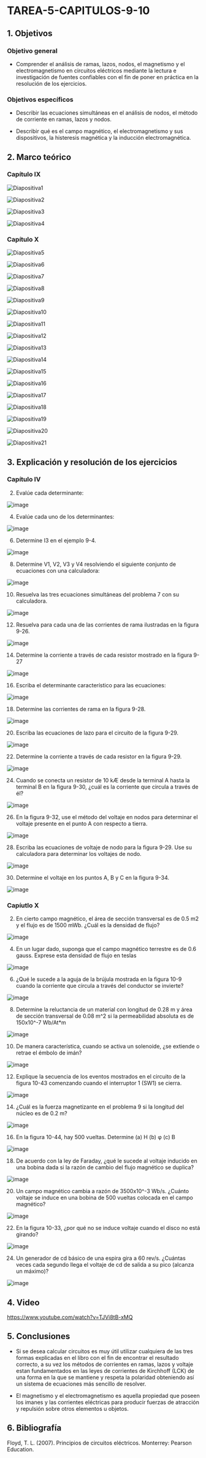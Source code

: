 # TAREA-5-CAPITULOS-9-10
## 1. Objetivos
### Objetivo general
- Comprender el análisis de ramas, lazos, nodos, el magnetismo y el electromagnetismo en circuitos eléctricos mediante la lectura e investigación de fuentes confiables con el fin de poner en práctica en la resolución de los ejercicios.
### Objetivos específicos
- Describir las ecuaciones simultáneas en el análisis de nodos, el método de corriente en ramas, lazos y nodos.

- Describir qué es el campo magnético, el electromagnetismo y sus dispositivos, la histeresis magnética y la inducción electromagnética. 

## 2. Marco teórico
### Capítulo IX

![Diapositiva1](https://user-images.githubusercontent.com/105740772/177666424-ab2288fe-243d-4919-a4a3-cbe69f46b14d.JPG)

![Diapositiva2](https://user-images.githubusercontent.com/105740772/177666496-201524db-1804-4ea0-baa5-88312db202b6.JPG)

![Diapositiva3](https://user-images.githubusercontent.com/105740772/177666719-8c40d62e-0919-4c09-9c20-ad1779d430db.JPG)

![Diapositiva4](https://user-images.githubusercontent.com/105740772/177666757-c0d17f31-dd58-42dd-a568-52d85d19b458.JPG)

### Capítulo X

![Diapositiva5](https://user-images.githubusercontent.com/105740772/177666769-3a20a952-d539-4326-9198-607229498a46.JPG)

![Diapositiva6](https://user-images.githubusercontent.com/105740772/177666776-dd64c755-6a58-4cc3-8160-949d029eca76.JPG)

![Diapositiva7](https://user-images.githubusercontent.com/105740772/177666786-0b16e65f-c543-4d31-8691-2ec5e205d8d8.JPG)

![Diapositiva8](https://user-images.githubusercontent.com/105740772/177666795-be15533f-4908-4f4a-8a96-a856b078ab7c.JPG)

![Diapositiva9](https://user-images.githubusercontent.com/105740772/177666800-342516a8-5e4f-4268-93b2-84575e4a1fac.JPG)

![Diapositiva10](https://user-images.githubusercontent.com/105740772/177666810-ccfb6eaa-2fe1-49fe-80a6-a809764cbbf4.JPG)

![Diapositiva11](https://user-images.githubusercontent.com/105740772/177666815-4691d1c9-7bb5-48cd-b4c9-e47247b08723.JPG)

![Diapositiva12](https://user-images.githubusercontent.com/105740772/177666830-e209952a-ecaf-44d7-be73-9b62299db516.JPG)

![Diapositiva13](https://user-images.githubusercontent.com/105740772/177666839-6f3a76d4-a0dc-4d74-a914-130aadcb2f66.JPG)

![Diapositiva14](https://user-images.githubusercontent.com/105740772/177666846-3d6fb6c2-a62f-4494-a462-399a8be2d73a.JPG)

![Diapositiva15](https://user-images.githubusercontent.com/105740772/177666856-67155729-6eff-4e36-bfe3-b07c4f9ac4a2.JPG)

![Diapositiva16](https://user-images.githubusercontent.com/105740772/177666863-a40e4788-78f2-4347-83f5-eab669b6f886.JPG)

![Diapositiva17](https://user-images.githubusercontent.com/105740772/177666874-5e005ff2-6279-4790-bd0b-41fe6da1a4e0.JPG)

![Diapositiva18](https://user-images.githubusercontent.com/105740772/177666883-f08e1010-726b-483d-ab37-68ebeae174b0.JPG)

![Diapositiva19](https://user-images.githubusercontent.com/105740772/177666891-8832ef68-9c8c-4081-85d3-200cb3531144.JPG)

![Diapositiva20](https://user-images.githubusercontent.com/105740772/177666900-d2c6efee-0e01-433c-a010-120bd083ef90.JPG)

![Diapositiva21](https://user-images.githubusercontent.com/105740772/177666913-d89a6e69-6c5f-439d-99a4-58c907be0b3f.JPG)

## 3. Explicación y resolución de los ejercicios
### Capítulo IV

2. Evalúe cada determinante:

![image](https://user-images.githubusercontent.com/105740772/177684844-81599ee7-7bc4-4194-95c0-a397457ad8ff.png)

4. Evalúe cada uno de los determinantes:

![image](https://user-images.githubusercontent.com/105740772/177685073-a4b1cce3-e602-49b2-8483-9eac423e5f3b.png)

6. Determine I3 en el ejemplo 9-4. 

![image](https://user-images.githubusercontent.com/105740772/177685397-ac398598-8352-484f-8a81-900600ce2632.png)

8. Determine V1, V2, V3 y V4 resolviendo el siguiente conjunto de ecuaciones con una calculadora:

![image](https://user-images.githubusercontent.com/105740772/177685852-ca328657-0dfa-4a82-ba1e-5474eb68c806.png)

10. Resuelva las tres ecuaciones simultáneas del problema 7 con su calculadora. 

![image](https://user-images.githubusercontent.com/105740772/177686113-1fb00aaa-361a-41a8-8031-6448e99ca72b.png)

12. Resuelva para cada una de las corrientes de rama ilustradas en la figura 9-26.

![image](https://user-images.githubusercontent.com/105740772/177686355-d1defd33-a417-42bc-ad1a-ec03172a5bb0.png)

14. Determine la corriente a través de cada resistor mostrado en la figura 9-27

![image](https://user-images.githubusercontent.com/105740772/177686540-dbaa6280-1c77-4198-879a-385e6d49b07e.png)

16. Escriba el determinante característico para las ecuaciones:

![image](https://user-images.githubusercontent.com/105740772/177686742-cc77934a-795f-45bd-b734-7f3953ef3892.png)

18. Determine las corrientes de rama en la figura 9-28. 

![image](https://user-images.githubusercontent.com/105740772/177687113-ca82456b-92e0-4f8b-88e5-2b883c39ae83.png)

20. Escriba las ecuaciones de lazo para el circuito de la figura 9-29. 

![image](https://user-images.githubusercontent.com/105740772/177687253-c38bb821-339e-4c61-91f7-08e1cfd7e75a.png)

22. Determine la corriente a través de cada resistor en la figura 9-29. 

![image](https://user-images.githubusercontent.com/105740772/177687561-5ed7c013-94af-4e10-b03a-c4d91595feff.png)

24. Cuando se conecta un resistor de 10 kÆ desde la terminal A hasta la terminal B en la figura 9-30, ¿cuál es la corriente que circula a través de él?

![image](https://user-images.githubusercontent.com/105740772/177687811-31d5dd3d-12ab-4879-bd37-62a3015914d1.png)

26. En la figura 9-32, use el método del voltaje en nodos para determinar el voltaje presente en el punto A con respecto a tierra. 

![image](https://user-images.githubusercontent.com/105740772/177688062-5990b324-8a93-45fb-81f9-558567580c5a.png)

28. Escriba las ecuaciones de voltaje de nodo para la figura 9-29. Use su calculadora para determinar los voltajes de nodo. 

![image](https://user-images.githubusercontent.com/105740772/177688386-aea3c68d-ebf6-4140-8c36-2166c6b307e7.png)

30. Determine el voltaje en los puntos A, B y C en la figura 9-34. 

![image](https://user-images.githubusercontent.com/105740772/177688665-2a6486e6-3cc6-4d8d-8b54-d5399c4f1806.png)

### Capíutlo X

2. En cierto campo magnético, el área de sección transversal es de 0.5 m2 y el flujo es de 1500 mWb. ¿Cuál es la densidad de flujo?

![image](https://user-images.githubusercontent.com/105740772/177690522-a1ac770f-44b6-4f6b-b6e4-603e355488ca.png)

4. En un lugar dado, suponga que el campo magnético terrestre es de 0.6 gauss. Exprese esta densidad de flujo en teslas

![image](https://user-images.githubusercontent.com/105740772/177690594-4abaedda-8c1d-47a8-a6ed-cc498b530019.png)

6. ¿Qué le sucede a la aguja de la brújula mostrada en la figura 10-9 cuando la corriente que circula a través del conductor se invierte?

![image](https://user-images.githubusercontent.com/105740772/177690860-74703552-6c67-4214-b36c-0ac1b56e7f23.png)

8. Determine la reluctancia de un material con longitud de 0.28 m y área de sección transversal de 0.08 m^2 si la permeabilidad absoluta es de 150x10^-7 Wb/At*m

![image](https://user-images.githubusercontent.com/105740772/177690923-ab81aa3a-f69e-49c4-b503-a44e3606472d.png)

10. De manera característica, cuando se activa un solenoide, ¿se extiende o retrae el émbolo de imán?

![image](https://user-images.githubusercontent.com/105740772/177691044-06eb031f-892f-4cc0-8b31-5044356517a9.png)

12. Explique la secuencia de los eventos mostrados en el circuito de la figura 10-43 comenzando cuando el interruptor 1 (SW1) se cierra. 

![image](https://user-images.githubusercontent.com/105740772/177691261-e64de822-99ae-4497-b18b-a1c98b03ddc8.png)

14. ¿Cuál es la fuerza magnetizante en el problema 9 si la longitud del núcleo es de 0.2 m?

![image](https://user-images.githubusercontent.com/105740772/177691365-939272bf-7770-4282-a338-820c3b0889a9.png)

16. En la figura 10-44, hay 500 vueltas. Determine (a) H (b) φ (c) B

![image](https://user-images.githubusercontent.com/105740772/177691668-eb634e2e-063e-4b86-b6fc-ebfb77798f73.png)

18. De acuerdo con la ley de Faraday, ¿qué le sucede al voltaje inducido en una bobina dada si la razón de cambio del flujo magnético se duplica?

![image](https://user-images.githubusercontent.com/105740772/177691797-815f1b14-d58b-4680-a64a-006361596c1e.png)

20. Un campo magnético cambia a razón de 3500x10^-3 Wb/s. ¿Cuánto voltaje se induce en una bobina de 500 vueltas colocada en el campo magnético?

![image](https://user-images.githubusercontent.com/105740772/177691862-c0d407c0-a0b6-4873-9cc6-a9e54b67fad3.png)

22. En la figura 10-33, ¿por qué no se induce voltaje cuando el disco no está girando?

![image](https://user-images.githubusercontent.com/105740772/177692221-8f72301d-74ed-4f39-8178-1b2889e306f8.png)

24. Un generador de cd básico de una espira gira a 60 rev/s. ¿Cuántas veces cada segundo llega el voltaje de cd de salida a su pico (alcanza un máximo)?

![image](https://user-images.githubusercontent.com/105740772/177692309-e4a3a091-0f2c-414a-ae7e-668460eb8bd4.png)

## 4. Video

https://www.youtube.com/watch?v=TJVi8tB-xMQ

## 5. Conclusiones
- Si se desea calcular circuitos es muy útil utilizar cualquiera de las tres formas explicadas en el libro con el fin de encontrar el resultado correcto, a su vez los métodos de corrientes en ramas, lazos y voltaje estan fundamentados en las leyes de corrientes de Kirchhoff (LCK) de una forma en la que se mantiene y respeta la polaridad obteniendo así un sistema de ecuaciones más sencillo de resolver.

- El magnetismo y el electromagnetismo es aquella propiedad que poseen los imanes y las corrientes eléctricas para producir fuerzas de atracción y repulsión sobre otros elementos u objetos.

## 6. Bibliografía

Floyd, T. L. (2007). Principios de circuitos eléctricos. Monterrey: Pearson Education.
